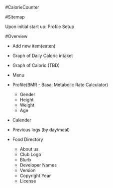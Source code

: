 #CalorieCounter

#Sitemap

Upon initial start up: Profile Setup

#Overview
+ Add new item(eaten)
+ Graph of Daily Caloric intaket
+ Graph of Caloric (TBD)
+ Menu
+ Profile(BMR - Basal Metabolic Rate Calculator)
  + Gender
  + Height
  + Weight
  + Age

+ Calender

+ Previous logs (by day/meal)

+ Food Directory
  + About us
  + Club Logo
  + Blurb
  + Developer Names
  + Version
  + Copyright Year
  + License

